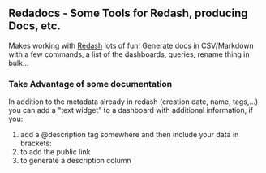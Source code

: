 ## Redadocs - Some Tools for Redash, producing Docs, etc.

Makes working with [Redash](https://redash.io/) lots of fun! Generate
docs in CSV/Markdown with a few commands, a list of the dashboards,
queries, rename thing in bulk...

### Take Advantage of some documentation

In addition to the metadata already in redash (creation date, name, tags,...)
you can add a "text widget" to a dashboard with additional information,
if you:

1.  add a @description tag somewhere and then include your data in brackets:
2.  <publicLink> to add the public link </publicLink>
3.  <description> to generate a description column </description>

